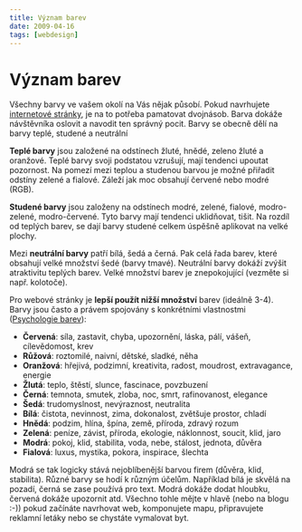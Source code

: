 ```yaml
---
title: Význam barev
date: 2009-04-16
tags: [webdesign]
---
```


# Význam barev

Všechny barvy ve vašem okolí na Vás nějak působí. Pokud navrhujete [internetové stránky](https://ozana.cz "Internetové stránky"), je na to 
potřeba pamatovat dvojnásob. Barva dokáže návštěvníka oslovit a navodit ten správný pocit. Barvy se obecně dělí na
barvy teplé, studené a neutrální

**Teplé barvy** jsou založené na odstínech žluté, hnědé, zeleno žluté a oranžové.
Teplé barvy svoji podstatou vzrušují, mají tendenci upoutat pozornost. Na pomezí mezi teplou a studenou barvou je 
možné přiřadit odstíny zelené a fialové. Záleží jak moc obsahují červené nebo modré (RGB).

**Studené barvy** jsou založeny na odstínech modré, zelené, fialové, modro-zelené, modro-červené. Tyto barvy mají tendenci
uklidňovat, tišit. Na rozdíl od teplých barev, se dají barvy studené celkem úspěšně aplikovat na velké plochy.

Mezi **neutrální barvy** patří bílá, šedá a černá. Pak celá řada barev, které obsahují velké množství šedé (barvy tmavé). 
Neutrální barvy dokáží zvýšit atraktivitu teplých barev. Velké množství barev je znepokojující (vezměte si např. kolotoče).

Pro webové stránky je **lepší použít nižší množství** barev (ideálně 3-4). Barvy jsou často a 
právem spojovány s konkrétními vlastnostmi ([Psychologie barev](http://www.webdesign.org/web/web-design-basics/color-theory/color-psychology-quick-reference-cards.13826.html "Barvy a jejich význam")):

- **Červená**: síla, zastavit, chyba, upozornění, láska, pálí, vášeň, cílevědomost, krev
- **Růžová**: roztomilé, naivní, dětské, sladké, něha
- **Oranžová**: hřejivá, podzimní, kreativita, radost, moudrost, extravagance, energie
- **Žlutá**: teplo, štěstí, slunce, fascinace, povzbuzení
- **Černá**: temnota, smutek, zloba, noc, smrt, rafinovanost, elegance
- **Šedá**: trudomyslnost, nevýraznost, neutralita
- **Bílá**: čistota, nevinnost, zima, dokonalost, zvětšuje prostor, chladí
- **Hnědá**: podzim, hlína, špína, země, příroda, zdravý rozum
- **Zelená**: peníze, závist, příroda, ekologie, náklonnost, soucit, klid, jaro
- **Modrá**: pokoj, klid, stabilita, voda, nebe, stálost, jednota, důvěra
- **Fialová**: luxus, mystika, pokora, inspirace, šlechta

Modrá se tak logicky stává nejoblíbenější barvou firem (důvěra, klid, stabilita). Různé barvy se hodí 
k různým účelům. Například bílá je skvělá na pozadí, černá se zase používá pro text. Modrá dokáže 
dodat hloubku, červená dokáže upozornit atd. Všechno tohle mějte v hlavě (nebo na blogu :-)) 
pokud začínáte navrhovat web, komponujete mapu, připravujete reklamní letáky nebo se chystáte vymalovat byt.
